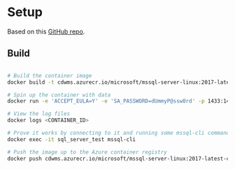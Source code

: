 # Setup

Based on this [GitHub repo](https://github.com/twright-msft/mssql-node-docker-demo-app).

## Build

```bash

# Build the container image
docker build -t cdwms.azurecr.io/microsoft/mssql-server-linux:2017-latest-cli-with-data .

# Spin up the container with data
docker run -e 'ACCEPT_EULA=Y' -e 'SA_PASSWORD=dUmmyP@ssw0rd' -p 1433:1433 --name sql_server_test -d cdwms.azurecr.io/microsoft/mssql-server-linux:2017-latest-cli-with-data

# View the log files
docker logs <CONTAINER_ID>

# Prove it works by connecting to it and running some mssql-cli commands
docker exec -it sql_server_test mssql-cli

# Push the image up to the Azure container registry
docker push cdwms.azurecr.io/microsoft/mssql-server-linux:2017-latest-cli-with-data
```